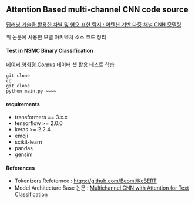## Attention Based multi-channel CNN code source
[딥러닝 기술을 활용한 차별 및 혐오 표현 탐지 : 어텐션 기반 다중 채널 CNN 모델링](https://www.kci.go.kr/kciportal/ci/sereArticleSearch/ciSereArtiView.kci?sereArticleSearchBean.artiId=ART002664602) 

위 논문에 사용한 모델 아키텍쳐 소스 코드 정리




#### Test in NSMC Binary Classification
[네이버 영화평 Corpus](https://github.com/e9t/nsmc) 데이터 셋 활용 테스트 학습

    git clone 
    cd 
    git clone 
    python main.py ~~~~
    

#### requirements
* transformers == 3.x.x
* tensorflow >= 2.0.0
* keras >= 2.2.4
* emoji
* scikit-learn
* pandas
* gensim





#### References
* Tokenizers Refeternce : https://github.com/Beomi/KcBERT
* Model Architecture Base 논문 : [Multichannel CNN with Attention for Text Classification](https://arxiv.org/pdf/2006.16174.pdf)

